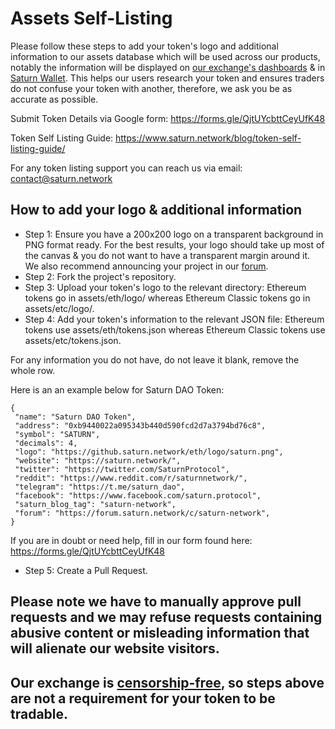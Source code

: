 # Assets Self-Listing
Please follow these steps to add your token's logo and additional information to our assets database which will be used across our products, notably the information will be displayed on [our exchange's dashboards](https://saturn.network) & in [Saturn Wallet](https://www.saturn.network/blog/saturn-wallet/). This helps our users research your token and ensures traders do not confuse your token with another, therefore, we ask you be as accurate as possible.

Submit Token Details via Google form: https://forms.gle/QjtUYcbttCeyUfK48

Token Self Listing Guide: https://www.saturn.network/blog/token-self-listing-guide/

For any token listing support you can reach us via email: contact@saturn.network

## How to add your logo & additional information
* Step 1: Ensure you have a 200x200 logo on a transparent background in PNG format ready. For the best results, your logo should take up most of the canvas & you do not want to have a transparent margin around it. We also recommend announcing your project in our [forum](https://forum.saturn.network/c/cryptocurrencies).
* Step 2: Fork the project's repository.
* Step 3: Upload your token's logo to the relevant directory: Ethereum tokens go in assets/eth/logo/ whereas Ethereum Classic tokens go in assets/etc/logo/.
* Step 4: Add your token's information to the relevant JSON file: Ethereum tokens use assets/eth/tokens.json whereas Ethereum Classic tokens use assets/etc/tokens.json. 

For any information you do not have, do not leave it blank, remove the whole row.

Here is an an example below for Saturn DAO Token:
```
{
 "name": "Saturn DAO Token",
 "address": "0xb9440022a095343b440d590fcd2d7a3794bd76c8",
 "symbol": "SATURN",
 "decimals": 4,
 "logo": "https://github.saturn.network/eth/logo/saturn.png",
 "website": "https://saturn.network/",
 "twitter": "https://twitter.com/SaturnProtocol",
 "reddit": "https://www.reddit.com/r/saturnnetwork/",
 "telegram": "https://t.me/saturn_dao",
 "facebook": "https://www.facebook.com/saturn.protocol",
 "saturn_blog_tag": "saturn-network",
 "forum": "https://forum.saturn.network/c/saturn-network",
}
```
If you are in doubt or need help, fill in our form found here: https://forms.gle/QjtUYcbttCeyUfK48

* Step 5: Create a Pull Request.

## **Please note we have to manually approve pull requests and we may refuse requests containing abusive content or misleading information that will alienate our website visitors.**

## **Our exchange is [censorship-free](https://forum.saturn.network/t/our-philosophy/1550), so steps above are not a requirement for your token to be tradable.**

